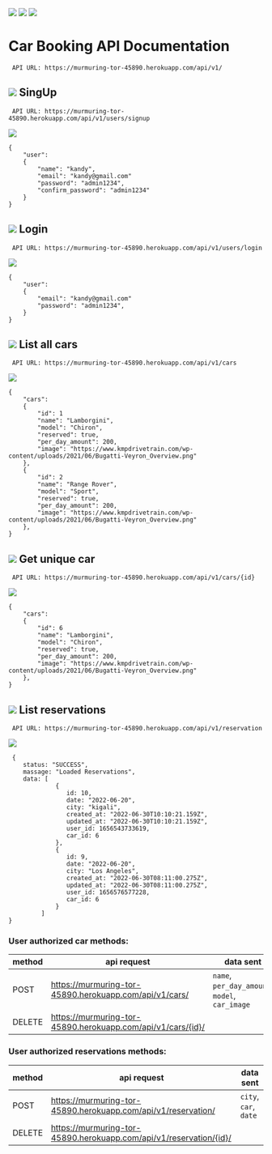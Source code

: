 ![](https://img.shields.io/badge/Microverse-blueviolet) ![](https://img.shields.io/badge/RoR-red) ![](https://img.shields.io/badge/React-yellow)

# Car Booking API Documentation

   ```
    API URL: https://murmuring-tor-45890.herokuapp.com/api/v1/
   ```
   
## ![](https://img.shields.io/badge/-POST-orange) SingUp

   ```
    API URL: https://murmuring-tor-45890.herokuapp.com/api/v1/users/signup
   ```
   
   
![](https://img.shields.io/badge/JSON-blue?style=for-the-badge)
  ```
  {
      "user":
      {
          "name": "kandy",
          "email": "kandy@gmail.com"
          "password": "admin1234",
          "confirm_password": "admin1234"
      }
  }
  ```
  
## ![](https://img.shields.io/badge/-POST-orange) Login

   ```
    API URL: https://murmuring-tor-45890.herokuapp.com/api/v1/users/login
   ```

![](https://img.shields.io/badge/JSON-blue?style=for-the-badge)
  ```
  {
      "user":
      {
          "email": "kandy@gmail.com"
          "password": "admin1234",
      }
  }
  ```

## ![](https://img.shields.io/badge/-GET-green) List all cars

   ```
    API URL: https://murmuring-tor-45890.herokuapp.com/api/v1/cars
   ```
   
![](https://img.shields.io/badge/JSON-blue?style=for-the-badge)
  ```
  {
      "cars":
      {
          "id": 1
          "name": "Lamborgini",
          "model": "Chiron",
          "reserved": true,
          "per_day_amount": 200,
          "image": "https://www.kmpdrivetrain.com/wp-content/uploads/2021/06/Bugatti-Veyron_Overview.png"
      },
      {
          "id": 2
          "name": "Range Rover",
          "model": "Sport",
          "reserved": true,
          "per_day_amount": 200,
          "image": "https://www.kmpdrivetrain.com/wp-content/uploads/2021/06/Bugatti-Veyron_Overview.png"
      },
  }
  ```
  
## ![](https://img.shields.io/badge/-GET-yellow) Get unique car

   ```
    API URL: https://murmuring-tor-45890.herokuapp.com/api/v1/cars/{id}
   ```
   
![](https://img.shields.io/badge/JSON-blue?style=for-the-badge)
  ```
  {
      "cars":
      {
          "id": 6
          "name": "Lamborgini",
          "model": "Chiron",
          "reserved": true,
          "per_day_amount": 200,
          "image": "https://www.kmpdrivetrain.com/wp-content/uploads/2021/06/Bugatti-Veyron_Overview.png"
      },
  }
  ```
## ![](https://img.shields.io/badge/-GET-green) List reservations

   ```
    API URL: https://murmuring-tor-45890.herokuapp.com/api/v1/reservation
   ```
   
![](https://img.shields.io/badge/JSON-blue?style=for-the-badge)
  ```
   {
      status: "SUCCESS",
      massage: "Loaded Reservations",
      data: [
               {
                  id: 10,
                  date: "2022-06-20",
                  city: "kigali",
                  created_at: "2022-06-30T10:10:21.159Z",
                  updated_at: "2022-06-30T10:10:21.159Z",
                  user_id: 1656543733619,
                  car_id: 6
               },
               {
                  id: 9,
                  date: "2022-06-20",
                  city: "Los Angeles",
                  created_at: "2022-06-30T08:11:00.275Z",
                  updated_at: "2022-06-30T08:11:00.275Z",
                  user_id: 1656576577228,
                  car_id: 6
               }
           ]
  }
 ```
 
 ### User authorized car methods:

| method | api request | data sent |
| --- | --- | --- |
| POST | https://murmuring-tor-45890.herokuapp.com/api/v1/cars/ | `name`, `per_day_amount`, `model`, `car_image` |
| DELETE | https://murmuring-tor-45890.herokuapp.com/api/v1/cars/{id}/ |  |

### User authorized reservations methods:

| method | api request | data sent |
| --- | --- | --- |
| POST | https://murmuring-tor-45890.herokuapp.com/api/v1/reservation/ | `city`, `car`, `date` |
| DELETE | https://murmuring-tor-45890.herokuapp.com/api/v1/reservation/{id}/ |  |
